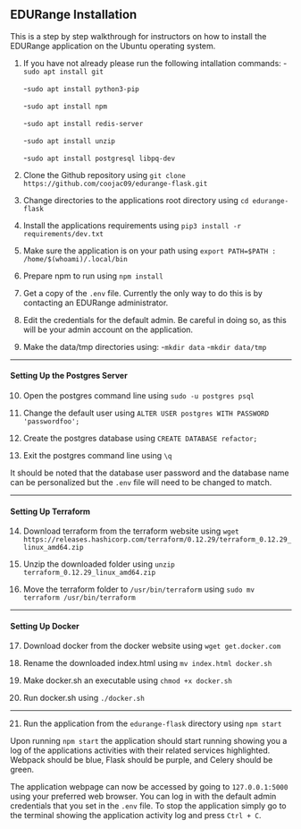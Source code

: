 ## EDURange Installation

This is a step by step walkthrough for instructors on how to install the EDURange application on the Ubuntu operating system.


1. If you have not already please run the following intallation commands:
	-`sudo apt install git`

	-`sudo apt install python3-pip`

	-`sudo apt install npm`

	-`sudo apt install redis-server`

	-`sudo apt install unzip`

	-`sudo apt install postgresql libpq-dev`


2. Clone the Github repository using
	`git clone https://github.com/coojac09/edurange-flask.git`

3. Change directories to the applications root directory using 
 	`cd edurange-flask`

4. Install the applications requirements using 
 	`pip3 install -r requirements/dev.txt`

5. Make sure the application is on your path using 
 	`export PATH=$PATH : /home/$(whoami)/.local/bin`

6. Prepare npm to run using
	`npm install`

7. Get a copy of the `.env` file. Currently the only way to do this is by contacting an EDURange administrator.

8. Edit the credentials for the default admin. Be careful in doing so, as this will be your admin account on the application.

9. Make the data/tmp directories using:
 	-`mkdir data`
 	-`mkdir data/tmp`

---

#### Setting Up the Postgres Server

10. Open the postgres command line using 
 	`sudo -u postgres psql`

11. Change the default user using 
 	`ALTER USER postgres WITH PASSWORD 'passwordfoo';`

12. Create the postgres database using 
 	`CREATE DATABASE refactor;`

13. Exit the postgres command line using 
 	`\q`

It should be noted that the database user password and the database name can be personalized but the `.env` file will need to be changed to match.

---

#### Setting Up Terraform

14. Download terraform from the terraform website using
 	`wget https://releases.hashicorp.com/terraform/0.12.29/terraform_0.12.29_linux_amd64.zip`

15. Unzip the downloaded folder using
	`unzip terraform_0.12.29_linux_amd64.zip`

16. Move the terraform folder to `/usr/bin/terraform` using
	`sudo mv terraform /usr/bin/terraform`

---

#### Setting Up Docker

17. Download docker from the docker website using
	`wget get.docker.com`

18. Rename the downloaded index.html using
	`mv index.html docker.sh`

19. Make docker.sh an executable using
	`chmod +x docker.sh`

20. Run docker.sh using
	`./docker.sh`

---

21. Run the application from the `edurange-flask` directory using
	`npm start`

Upon running `npm start` the application should start running showing you a log of the applications activities with their related services highlighted. Webpack should be blue, Flask should be purple, and Celery should be green.

The application webpage can now be accessed by going to `127.0.0.1:5000` using your preferred web browser. You can log in with the default admin credentials that you set in the `.env` file. To stop the application simply go to the terminal showing the application activity log and press `Ctrl + C`.
